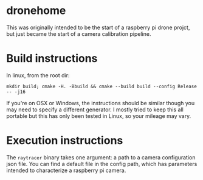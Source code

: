 # dronehome
This was originally intended to be the start of a raspberry pi drone projct, but just became the start of a camera calibration pipeline.

# Build instructions

In linux, from the root dir:

`mkdir build; cmake -H. -Bbuild && cmake --build build --config Release -- -j16`

If you're on OSX or Windows, the instructions should be similar though you may need to specify a different generator. I mostly tried to keep this all portable but this has only been tested in Linux, so your mileage may vary.

# Execution instructions

The `raytracer` binary takes one argument: a path to a camera configuration json file. You can find a default file in the config path, which has parameters intended to characterize a raspberry pi camera.
